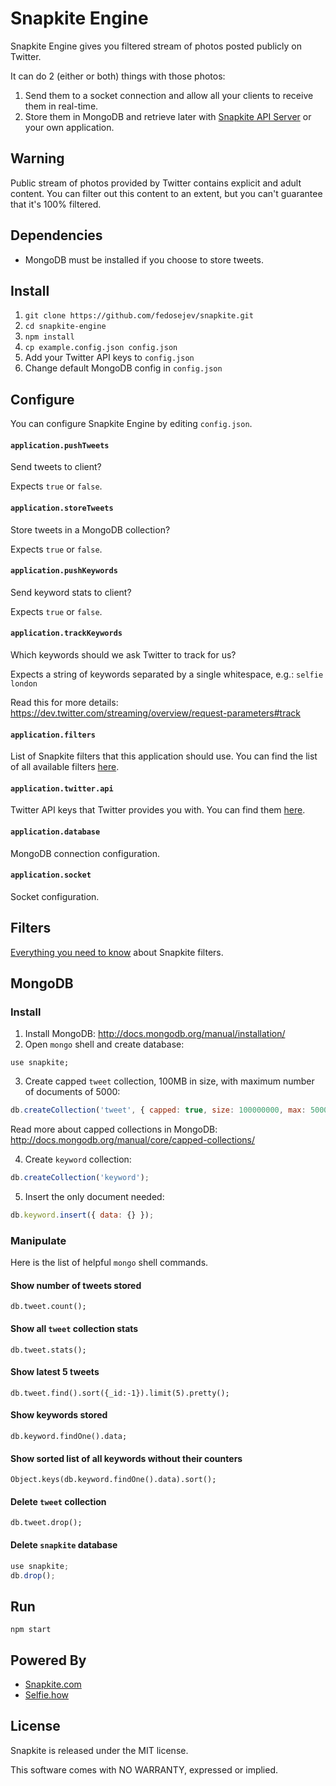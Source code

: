 # Snapkite Engine

Snapkite Engine gives you filtered stream of photos posted publicly on Twitter.

It can do 2 (either or both) things with those photos:

1. Send them to a socket connection and allow all your clients to receive them in real-time.
2. Store them in MongoDB and retrieve later with [Snapkite API Server](https://github.com/fedosejev/snapkite-api-server.git) or your own application.

## Warning

Public stream of photos provided by Twitter contains explicit and adult content. You can filter out this content to an extent, but you can't guarantee that it's 100% filtered.

## Dependencies

* MongoDB must be installed if you choose to store tweets.

## Install

1. `git clone https://github.com/fedosejev/snapkite.git`
2. `cd snapkite-engine`
3. `npm install`
4. `cp example.config.json config.json`
5. Add your Twitter API keys to `config.json`
6. Change default MongoDB config in `config.json`

## Configure

You can configure Snapkite Engine by editing `config.json`.

#### `application.pushTweets`

Send tweets to client?

Expects `true` or `false`.

#### `application.storeTweets`

Store tweets in a MongoDB collection?

Expects `true` or `false`.

#### `application.pushKeywords`

Send keyword stats to client?

Expects `true` or `false`.

#### `application.trackKeywords`

Which keywords should we ask Twitter to track for us?

Expects a string of keywords separated by a single whitespace, e.g.: `selfie london`

Read this for more details: https://dev.twitter.com/streaming/overview/request-parameters#track

#### `application.filters`

List of Snapkite filters that this application should use. You can find the list of all available filters [here](https://github.com/fedosejev/snapkite-engine/tree/master/filters/README.md).

#### `application.twitter.api`

Twitter API keys that Twitter provides you with. You can find them [here](https://apps.twitter.com/).

#### `application.database`

MongoDB connection configuration.

#### `application.socket`

Socket configuration.

## Filters

[Everything you need to know](https://github.com/fedosejev/snapkite-engine/tree/master/filters/README.md) about Snapkite filters.

## MongoDB

### Install

1. Install MongoDB: http://docs.mongodb.org/manual/installation/
2. Open `mongo` shell and create database:

  ```
  use snapkite;
  ```
3. Create capped `tweet` collection, 100MB in size, with maximum number of documents of 5000:
  ```javascript
  db.createCollection('tweet', { capped: true, size: 100000000, max: 5000});
  ```

  Read more about capped collections in MongoDB: http://docs.mongodb.org/manual/core/capped-collections/

4. Create `keyword` collection:
  ```javascript
  db.createCollection('keyword');
  ```

5. Insert the only document needed:
  ```javascript
  db.keyword.insert({ data: {} });
  ```

### Manipulate

Here is the list of helpful `mongo` shell commands.

#### Show number of tweets stored

`db.tweet.count();`

#### Show all `tweet` collection stats

`db.tweet.stats();`

#### Show latest 5 tweets

`db.tweet.find().sort({_id:-1}).limit(5).pretty();`

#### Show keywords stored

`db.keyword.findOne().data;`

#### Show sorted list of all keywords without their counters

`Object.keys(db.keyword.findOne().data).sort();`

#### Delete `tweet` collection

`db.tweet.drop();`

#### Delete `snapkite` database

```javascript
use snapkite;
db.drop();
```

## Run

`npm start`

## Powered By

* [Snapkite.com](http://snapkite.com)
* [Selfie.how](http://selfie.how)

## License

Snapkite is released under the MIT license.

This software comes with NO WARRANTY, expressed or implied.

